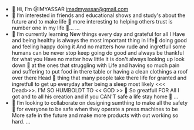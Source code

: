 - 👋 Hi, I’m @IMYASSAR
imadmyassar@gmail.com
- 👀 I’m interested in friends and educational shows and study's about the future and to make life 🧬 more interesting to helping others trust is number one in my life 🧬... ...
- 🌱 I’m currently learning New things every day and grateful for all I Have and being healthy is always the most important thing in life🧬 doing good and feeling happy doing it And no matters how rude and ingretfull some humans can be never stop keep going do good and always be thankful for what you Have no matter how little it is don't always looking up look down 🔻 at the ones that struggling with Life and having so much pain and suffering to put food in there table or having a clean clothings a roof over there Head 🧬 thing that many people take there life for granted and ingretfull to get up everyday after being a sleep most likely <<< Dead>>>.
I'M SO HUMBOLDT TO  << GOD >> 🙏 So greatfull FOR All I got and to all his creation  and if you CAN'T safe a life stay home 🏡 ...
- 💞️ I’m looking to collaborate on designing sumthing to make all the safety 🦺 for everyone to be safe when they operate a press machines to be More safe in the future and make more products with out working so hard. ...



<!---
IMYASSAR/IMYASSAR is a ✨ special ✨ repository because its `README.m
--->
